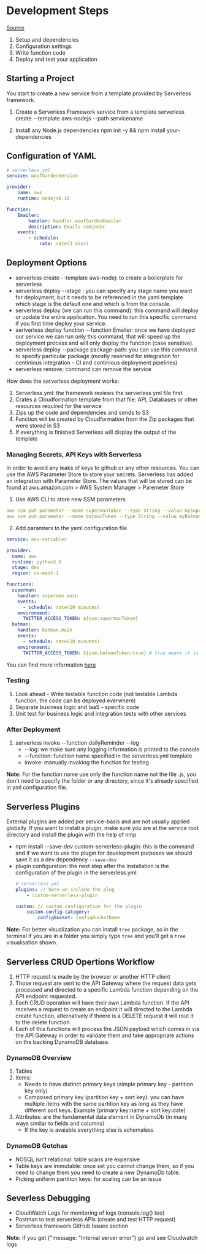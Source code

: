 # Development Steps

[Source](https://app.pluralsight.com/player?course=aws-nodejs-serverless-framework-using&author=fernando-medina&name=714bb110-cd3f-407b-a764-749b4c9f2595&clip=6&mode=live)

1. Setup and dependencies
2. Configuration settings
3. Write function code
4. Deploy and test your application

## Starting a Project
You start to create a new service from a template provided by Serverless framework.

1. Create a Serverless Framework service from a template
serverless create --template aws-nodejs --path servicename

2. Install any Node.js dependencies
npm init -y && npm install your-dependencies

## Configuration of YAML

```yaml
# serverless.yml
service: woofGardenService

provider:
    name: aws
    runtime: nodejs6.10

function:
    Emailer:
        handler: handler.woofGardenEmailer
        description: Emails reminder
    events: 
        - schedule:
            rate: rate(3 days)
``` 

## Deployment Options


* serverless create --template aws-nodej: to create a boilerplate for serverless
* serverless deploy --stage <stagename>: you can specify any stage name you want for deployment, but it needs to be referenced in the yaml template which stage is the default one and which is from the console.
* serverless deploy (we can run this command): this command will deploy or update the entire application. You need to run this specific command if you first time deploy your service. 
* serlverless deploy function --function Emailer: once we have deployed our service we can run only this command, that will speed up the deployment process and will only deploy the function (case sensitive). 
* serverless deploy --package package-path: you can use this command to specify particular package (mostly reserved for integration for continious integration - CI and continious deployment pipelines)
* serverless remove: command can remove the service

How does the serverless deployment works:

1. Serverless.yml: the framework reviews the serverless yml file first
2. Crates a Cloudformation template from that file: API, Databases or other resources required for the service
3. Zips up the code and dependencies and sends to S3
4. Function will be created by Cloudformation from the Zip packages that were stored in S3
5. If everything is finished Serverless will display the output of the template

### Managing Secrets, API Keys with Serverless

In order to avoid any leaks of keys to github or any other resources. You can use the AWS Parameter Store to store your secrets. Serverless has added an integration with Parameter Store. The values that will be stored can be found at aws.amazon.com > AWS System Manager > Paremeter Store

1. Use AWS CLI to store new SSM parameters

```yaml
aws ssm put-parameter --name supermanToken --type String --value mySupermanToken
aws ssm put-parameter --name batmanToken --type String --value myBatmanToken
``` 

2. Add paramters to the yaml configuration file

```yaml
service: env-variables

provider:
  name: aws
  runtime: python3.6
  stage: dev
  region: us-east-1

functions:
  superman:
    handler: superman.main
    events:
      - schedule: rate(10 minutes)
    environment:
      TWITTER_ACCESS_TOKEN: ${ssm:supermanToken}
  batman:
    handler: batman.main
    events:
      - schedule: rate(10 minutes)
    environment:
      TWITTER_ACCESS_TOKEN: ${ssm:batmanToken~true} # true means it is decrypted
```
You can find more information [here](https://serverless.com/blog/serverless-secrets-api-keys/)

### Testing

1. Look ahead - Write testable function code (not testable Lambda function, the code can be deployed everwhere)
2. Separate business logic and IaaS - specific code
3. Unit test for business logic and integration tests with other services

### After Deployment

1. serverless invoke --function dailyReminder --log
    + --log: we make sure any logging information is printed to the console
    + --function: function name specified in the serverless.yml template
    + invoke: manually invoking the function for testing

**Note:** For the function name use only the function name not the file .js, you don't need to specify the folder or any directory, since it's already specified in yml configuration file.

## Serverless Plugins

External plugins are added per service-basis and are not usually applied globally. If you want to install a plugin, make sure you are at the service root directory and install the plugin with the help of nmp

* npm install --save-dev custom-serverless-plugin: this is the command and if we want to use the plugin for development purposes we should save it as a dev dependency `--save-dev`
* plugin configuration: the next step after the installation is the configuration of the plugin in the serverless.yml:
    ```yml
    # serverless.yml
    plugins: // here we include the plug
        - custom-serverless-plugin
    
    custom: // custom configuration for the plugin 
        custom-config-category:
            configBucket: configBucketName
    ``` 

**Note:** For better visualization you can install `tree` package, so in the terminal if you are in a folder you simply type `tree` and you'll get a `tree` visualisation shown. 

## Serverless CRUD Opertions Workflow

1. HTTP request is made by the browser or another HTTP client
2. Those request are sent to the API Gateway where the request data gets processed and directed to a specific Lambda function depending on the API endpoint requested.
3. Each CRUD operation will have their own Lambda function. If the API receives a request to create an endpoint it will directed to the Lambda create function, alternatively if theere is a DELETE request it will rout it to the delete function. 
4. Each of this functions will process the JSON payload which comes in via the API Gateway in order to validate them and take appropriate actions on the backing DynamoDB database.

### DynamoDB Overview

1. Tables
2. Items:
    + Needs to have distinct primary keys (simple primary key - partition key only)
    + Composed primary key (partition key + sort key): you can have multiple items with the same partition key as long as they have different sort keys. Example (primary key:name + sort key:date)
3. Attributes: are the fundamental data element in DynamoDb (in many ways similar to fields and columns)
    + If the key is avaiable everything else is schemaless

### DynamoDB Gotchas

* NOSQL isn't relational: table scans are expensive
* Table keys are immutable: once set you cannot change them, so if you need to change them you need to create a new DynamoDb table. 
* Picking uniform partition keys: for scaling can be an issue

## Severless Debugging

* CloudWatch Logs for monitoring of logs (console.log() too)
* Postman to test serverless APIs (create and test HTTP request)
* Serverless framework GitHub Issues section

**Note:** If you get {"message: "Internal server error"} go and see Cloudwatch logs 



